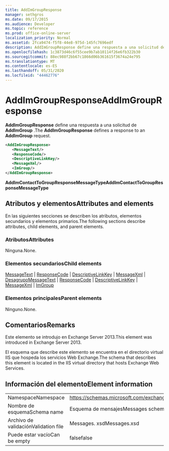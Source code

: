 ```yaml
---
title: AddImGroupResponse
manager: sethgros
ms.date: 09/17/2015
ms.audience: Developer
ms.topic: reference
ms.prod: office-online-server
localization_priority: Normal
ms.assetid: 2fca9474-f5f8-44e8-975d-145fc7696edf
description: AddImGroupResponse define una respuesta a una solicitud de AddImGroup.
ms.openlocfilehash: 1c3873d46c6f55cee9b7ab10114f26e6fb322b30
ms.sourcegitcommit: 88ec988f2bb67c1866d06b361615f3674a24e795
ms.translationtype: MT
ms.contentlocale: es-ES
ms.lasthandoff: 05/31/2020
ms.locfileid: "44462776"
---
```

# <a name="addimgroupresponse"></a><span data-ttu-id="b911b-103">AddImGroupResponse</span><span class="sxs-lookup"><span data-stu-id="b911b-103">AddImGroupResponse</span></span>

<span data-ttu-id="b911b-104">**AddImGroupResponse** define una respuesta a una solicitud de **AddImGroup** .</span><span class="sxs-lookup"><span data-stu-id="b911b-104">The **AddImGroupResponse** defines a response to an **AddImGroup** request.</span></span> 
  
```XML
<AddImGroupResponse>
   <MessageText/>
   <ResponseCode/>
   <DescriptiveLinkKey/>
   <MessageXml/>
   <ImGroup/>
</AddImGroupResponse>
```

 <span data-ttu-id="b911b-105">**AddImContactToGroupResponseMessageType**</span><span class="sxs-lookup"><span data-stu-id="b911b-105">**AddImContactToGroupResponseMessageType**</span></span>
## <a name="attributes-and-elements"></a><span data-ttu-id="b911b-106">Atributos y elementos</span><span class="sxs-lookup"><span data-stu-id="b911b-106">Attributes and elements</span></span>

<span data-ttu-id="b911b-107">En las siguientes secciones se describen los atributos, elementos secundarios y elementos primarios.</span><span class="sxs-lookup"><span data-stu-id="b911b-107">The following sections describe attributes, child elements, and parent elements.</span></span>
  
### <a name="attributes"></a><span data-ttu-id="b911b-108">Atributos</span><span class="sxs-lookup"><span data-stu-id="b911b-108">Attributes</span></span>

<span data-ttu-id="b911b-109">Ninguna.</span><span class="sxs-lookup"><span data-stu-id="b911b-109">None.</span></span>
  
### <a name="child-elements"></a><span data-ttu-id="b911b-110">Elementos secundarios</span><span class="sxs-lookup"><span data-stu-id="b911b-110">Child elements</span></span>

<span data-ttu-id="b911b-111">[MessageText](messagetext.md)  |  [ResponseCode](responsecode.md)  |  [DescriptiveLinkKey](descriptivelinkkey.md)  |  [MessageXml](messagexml.md)  |  [Desagrupo](imgroup.md)</span><span class="sxs-lookup"><span data-stu-id="b911b-111">[MessageText](messagetext.md) | [ResponseCode](responsecode.md) | [DescriptiveLinkKey](descriptivelinkkey.md) | [MessageXml](messagexml.md) | [ImGroup](imgroup.md)</span></span>
  
### <a name="parent-elements"></a><span data-ttu-id="b911b-112">Elementos principales</span><span class="sxs-lookup"><span data-stu-id="b911b-112">Parent elements</span></span>

<span data-ttu-id="b911b-113">Ninguno.</span><span class="sxs-lookup"><span data-stu-id="b911b-113">None.</span></span>
  
## <a name="remarks"></a><span data-ttu-id="b911b-114">Comentarios</span><span class="sxs-lookup"><span data-stu-id="b911b-114">Remarks</span></span>

<span data-ttu-id="b911b-115">Este elemento se introdujo en Exchange Server 2013.</span><span class="sxs-lookup"><span data-stu-id="b911b-115">This element was introduced in Exchange Server 2013.</span></span>
  
<span data-ttu-id="b911b-116">El esquema que describe este elemento se encuentra en el directorio virtual IIS que hospeda los servicios Web Exchange.</span><span class="sxs-lookup"><span data-stu-id="b911b-116">The schema that describes this element is located in the IIS virtual directory that hosts Exchange Web Services.</span></span>
  
## <a name="element-information"></a><span data-ttu-id="b911b-117">Información del elemento</span><span class="sxs-lookup"><span data-stu-id="b911b-117">Element information</span></span>

|||
|:-----|:-----|
|<span data-ttu-id="b911b-118">Namespace</span><span class="sxs-lookup"><span data-stu-id="b911b-118">Namespace</span></span>  <br/> |https://schemas.microsoft.com/exchange/services/2006/messages  <br/> |
|<span data-ttu-id="b911b-119">Nombre de esquema</span><span class="sxs-lookup"><span data-stu-id="b911b-119">Schema name</span></span>  <br/> |<span data-ttu-id="b911b-120">Esquema de mensajes</span><span class="sxs-lookup"><span data-stu-id="b911b-120">Messages schema</span></span>  <br/> |
|<span data-ttu-id="b911b-121">Archivo de validación</span><span class="sxs-lookup"><span data-stu-id="b911b-121">Validation file</span></span>  <br/> |<span data-ttu-id="b911b-122">Messages. xsd</span><span class="sxs-lookup"><span data-stu-id="b911b-122">Messages.xsd</span></span>  <br/> |
|<span data-ttu-id="b911b-123">Puede estar vacío</span><span class="sxs-lookup"><span data-stu-id="b911b-123">Can be empty</span></span>  <br/> |<span data-ttu-id="b911b-124">false</span><span class="sxs-lookup"><span data-stu-id="b911b-124">false</span></span>  <br/> |
   

